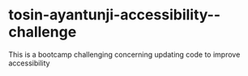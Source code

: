 # tosin-ayantunji-accessibility--challenge
This is a bootcamp challenging concerning updating code to improve accessibility
